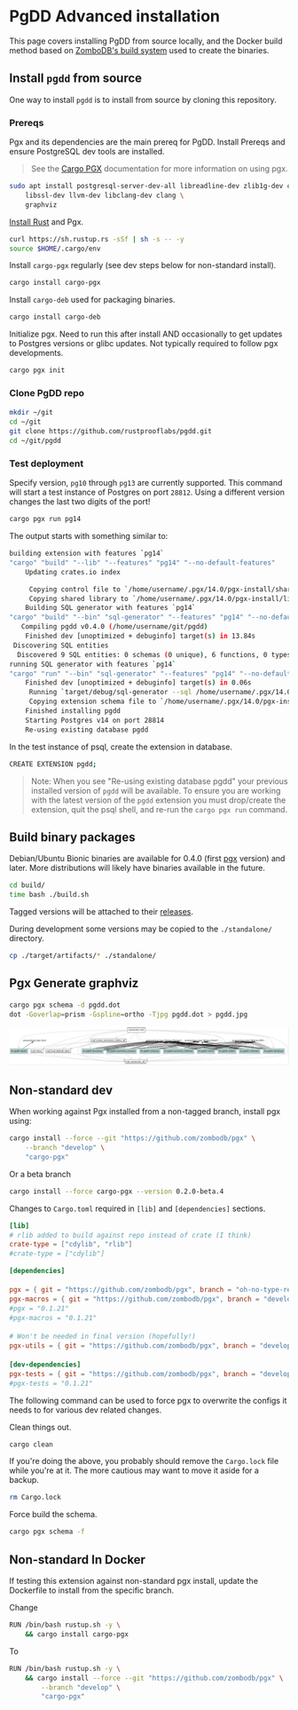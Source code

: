 # PgDD Advanced installation

This page covers installing PgDD from source locally, and the Docker build
method based on [ZomboDB's build system](https://github.com/zombodb/zombodb)
used to create the binaries.


## Install `pgdd` from source


One way to install `pgdd` is to install from source by cloning this repository.

### Prereqs

Pgx and its dependencies are the main prereq for PgDD.
Install Prereqs and ensure PostgreSQL dev tools are installed.

> See the [Cargo PGX](https://github.com/zombodb/pgx/tree/master/cargo-pgx)
documentation for more information on using pgx.


```bash
sudo apt install postgresql-server-dev-all libreadline-dev zlib1g-dev curl \
    libssl-dev llvm-dev libclang-dev clang \
    graphviz
```

[Install Rust](https://www.rust-lang.org/tools/install) and Pgx.

```bash
curl https://sh.rustup.rs -sSf | sh -s -- -y
source $HOME/.cargo/env
```

Install `cargo-pgx` regularly (see dev steps below for non-standard install).


```bash
cargo install cargo-pgx
```


Install `cargo-deb` used for packaging binaries.

```bash
cargo install cargo-deb
```


Initialize pgx.  Need to run this after install AND occasionally to get updates
to Postgres versions or glibc updates.  Not typically required to follow pgx
developments.


```bash
cargo pgx init
```


### Clone PgDD repo

```bash
mkdir ~/git
cd ~/git
git clone https://github.com/rustprooflabs/pgdd.git
cd ~/git/pgdd
```

### Test deployment

Specify version, `pg10` through `pg13` are currently supported. This command will
start a test instance of Postgres on port `28812`.  Using a different version
changes the last two digits of the port!


```bash
cargo pgx run pg14
```

The output starts with something similar to:

```bash
building extension with features `pg14`
"cargo" "build" "--lib" "--features" "pg14" "--no-default-features"
    Updating crates.io index
```


```bash
     Copying control file to `/home/username/.pgx/14.0/pgx-install/share/postgresql/extension/pgdd.control`
     Copying shared library to `/home/username/.pgx/14.0/pgx-install/lib/postgresql/pgdd.so`
    Building SQL generator with features `pg14`
"cargo" "build" "--bin" "sql-generator" "--features" "pg14" "--no-default-features"
   Compiling pgdd v0.4.0 (/home/username/git/pgdd)
    Finished dev [unoptimized + debuginfo] target(s) in 13.84s
 Discovering SQL entities
  Discovered 9 SQL entities: 0 schemas (0 unique), 6 functions, 0 types, 0 enums, 3 sqls, 0 ords, 0 hashes
running SQL generator with features `pg14`
"cargo" "run" "--bin" "sql-generator" "--features" "pg14" "--no-default-features" "--" "--sql" "/home/username/.pgx/14.0/pgx-install/share/postgresql/extension/pgdd--0.4.1-dev.sql"
    Finished dev [unoptimized + debuginfo] target(s) in 0.06s
     Running `target/debug/sql-generator --sql /home/username/.pgx/14.0/pgx-install/share/postgresql/extension/pgdd--0.4.1-dev.sql`
     Copying extension schema file to `/home/username/.pgx/14.0/pgx-install/share/postgresql/extension/pgdd--0.4.1-dev.sql`
    Finished installing pgdd
    Starting Postgres v14 on port 28814
    Re-using existing database pgdd
```

In the test instance of psql, create the extension in database.

```bash
CREATE EXTENSION pgdd;
```

> Note: When you see "Re-using existing database pgdd" your previous installed version of `pgdd` will be available. To ensure you are working with the latest version of the `pgdd` extension you must drop/create the extension, quit the psql shell, and re-run the `cargo pgx run` command.


## Build binary packages

Debian/Ubuntu Bionic binaries are available for 0.4.0
(first [pgx](https://github.com/zombodb/pgx) version)
and later.  More distributions will likely have binaries available in the future.


```bash
cd build/
time bash ./build.sh
```

Tagged versions will be attached to their [releases](https://github.com/rustprooflabs/pgdd/releases).

During development some versions may be copied to the `./standalone/` directory.

```bash
cp ./target/artifacts/* ./standalone/
```

## Pgx Generate graphviz

```bash
cargo pgx schema -d pgdd.dot
dot -Goverlap=prism -Gspline=ortho -Tjpg pgdd.dot > pgdd.jpg
```

![pgx dependencies for pgdd](pgdd.jpg)


## Non-standard dev

When working against Pgx installed from a non-tagged branch, install pgx using:

```bash
cargo install --force --git "https://github.com/zombodb/pgx" \
    --branch "develop" \
    "cargo-pgx"
```

Or a beta branch

```bash
cargo install --force cargo-pgx --version 0.2.0-beta.4
```

Changes to `Cargo.toml` required in `[lib]` and `[dependencies]` sections.


```toml
[lib]
# rlib added to build against repo instead of crate (I think)
crate-type = ["cdylib", "rlib"]
#crate-type = ["cdylib"]
```


```toml
[dependencies]

pgx = { git = "https://github.com/zombodb/pgx", branch = "oh-no-type-resolution" }
pgx-macros = { git = "https://github.com/zombodb/pgx", branch = "develop" }
#pgx = "0.1.21"
#pgx-macros = "0.1.21"

# Won't be needed in final version (hopefully!)
pgx-utils = { git = "https://github.com/zombodb/pgx", branch = "develop" }

[dev-dependencies]
pgx-tests = { git = "https://github.com/zombodb/pgx", branch = "develop" }
#pgx-tests = "0.1.21"
```



The following command can be used to force pgx to overwrite the configs it needs to
for various dev related changes.

Clean things out.

```bash
cargo clean
```

If you're doing the above, you probably should remove the `Cargo.lock`
file while you're at it.  The more cautious may want to move it aside for a backup.

```bash
rm Cargo.lock
```

Force build the schema.


```bash
cargo pgx schema -f
```


## Non-standard In Docker

If testing this extension against non-standard pgx install, update the
Dockerfile to install from the specific branch.

Change

```bash
RUN /bin/bash rustup.sh -y \
    && cargo install cargo-pgx
```

To

```bash
RUN /bin/bash rustup.sh -y \
    && cargo install --force --git "https://github.com/zombodb/pgx" \
        --branch "develop" \
        "cargo-pgx"
```


